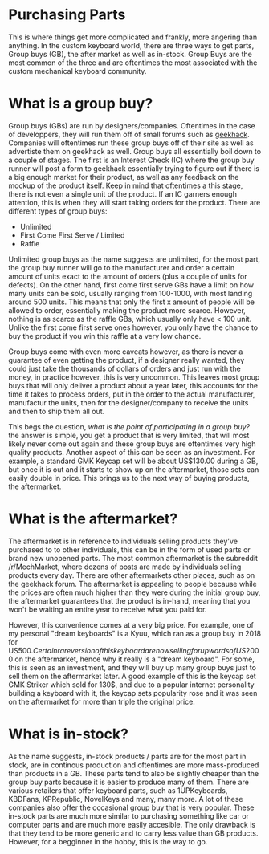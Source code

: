 # Purchasing Parts

This is where things get more complicated and frankly, more angering than anything. In the custom keyboard world, there are three ways to get parts, Group buys (GB), the after market as well as in-stock. Group Buys are the most common of the three and are oftentimes the most associated with the custom mechanical keyboard community.

# What is a group buy?

Group buys (GBs) are run by designers/companies. Oftentimes in the case of developpers, they will run them off of small forums such as [geekhack](https://geekhack.org/). Companies will oftentimes run these group buys off of their site as well as advertiste them on geekhack as well. Group buys all essentially boil down to a couple of stages. The first is an Interest Check (IC) where the group buy runner will post a form to geekhack essentially trying to figure out if there is a big enough market for their product, as well as any feedback on the mockup of the product itself. Keep in mind that oftentimes a this stage, there is not even a single unit of the product. If an IC garners enough attention, this is when they will start taking orders for the product. There are different types of group buys:

- Unlimited
- First Come First Serve / Limited
- Raffle

Unlimited group buys as the name suggests are unlimited, for the most part, the group buy runner will go to the manufacturer and order a certain amount of units exact to the amount of orders (plus a couple of units for defects). On the other hand, first come first serve GBs have a limit on how many units can be sold, usually ranging from 100-1000, with most landing around 500 units. This means that only the first x amount of people will be allowed to order, essentially making the product more scarce. However, nothing is as scarce as the raffle GBs, which usually only have < 100 unit. Unlike the first come first serve ones however, you only have the chance to buy the product if you win this raffle at a very low chance.

Group buys come with even more caveats however, as there is never a guarantee of even getting the product, if a designer really wanted, they could just take the thousands of dollars of orders and just run with the money, in practice however, this is very uncommon. This leaves most group buys that will only deliver a product about a year later, this accounts for the time it takes to process orders, put in the order to the actual manufacturer, manufactur the units, then for the designer/company to receive the units and then to ship them all out.

This begs the question, *what is the point of participating in a group buy?* the answer is simple, you get a product that is very limited, that will most likely never come out again and these group buys are oftentimes very high quality products. Another aspect of this can be seen as an investment. For example, a standard GMK Keycap set will be about US$130.00 during a GB, but once it is out and it starts to show up on the aftermarket, those sets can easily double in price. This brings us to the next way of buying products, the aftermarket.

# What is the aftermarket?

The aftermarket is in reference to individuals selling products they've purchased to to other individuals, this can be in the form of used parts or brand new unopened parts. The most common aftermarket is the subreddit /r/MechMarket, where dozens of posts are made by individuals selling products every day. There are other aftermarkets other places, such as on the geekhack forum. The aftermarket is appealing to people because while the prices are often much higher than they were during the initial group buy, the aftermarket guarantees that the product is in-hand, meaning that you won't be waiting an entire year to receive what you paid for.

However, this convenience comes at a very big price. For example, one of my personal "dream keyboards" is a Kyuu, which ran as a group buy in 2018 for US$500. Certain rare version of this keyboard are now selling for upwards of US$2000 on the aftermarket, hence why it really is a "dream keyboard". For some, this is seen as an investment, and they will buy up many group buys just to sell them on the aftermarket later. A good example of this is the keycap set GMK Striker which sold for 130$, and due to a popular internet personality building a keyboard with it, the keycap sets popularity rose and it was seen on the aftermarket for more than triple the original price.

# What is in-stock?

As the name suggests, in-stock products / parts are for the most part in stock, are in continous production and oftentimes are more mass-produced than products in a GB. These parts tend to also be slightly cheaper than the group buy parts because it is easier to produce many of them. There are various retailers that offer keyboard parts, such as 1UPKeyboards, KBDFans, KPRepublic, NovelKeys and many, many more. A lot of these companies also offer the occasional group buy that is very popular. These in-stock parts are much more similar to purchasing something like car or computer parts and are much more easily accesible. The only drawback is that they tend to be more generic and to carry less value than GB products. However, for a begginner in the hobby, this is the way to go.